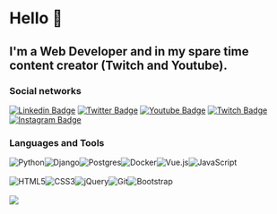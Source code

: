 <h1>Hello 👋</h1>

<h2>I'm a Web Developer and in my spare time content creator (Twitch and Youtube).</h2>

<h3>Social networks</h3>

[![Linkedin Badge](https://img.shields.io/badge/-LinkedIn-blue?style=flat-square&logo=Linkedin&logoColor=white&link=https://www.linkedin.com/in/leandro-lopes-bueno/)](https://www.linkedin.com/in/leandro-lopes-bueno/)
[![Twitter Badge](https://img.shields.io/badge/-Twitter-1ca0f1?style=flat-square&labelColor=1ca0f1&logo=twitter&logoColor=white&link=https://twitter.com/LeoNextLevel)](https://twitter.com/LeoNextLevel)
[![Youtube Badge](https://img.shields.io/badge/-YouTube-ff0000?style=flat-square&labelColor=ff0000&logo=youtube&logoColor=white&link=https://www.youtube.com/channel/UCQDotV5n---0xlr2Z8SFvww)](https://www.youtube.com/channel/UCQDotV5n---0xlr2Z8SFvww)
[![Twitch Badge](https://img.shields.io/badge/-Twitch-6441a5?style=flat-square&labelColor=6441a5&logo=twitch&logoColor=white&link=https://www.twitch.tv/leonextlevel)](https://www.twitch.tv/leonextlevel)
[![Instagram Badge](https://img.shields.io/badge/-Instagram-C13584?style=flat-square&labelColor=C13584&logo=twitch&logoColor=white&link=https://www.instagram.com/leonextlevel/?hl=pt-br)](https://www.instagram.com/leonextlevel/?hl=pt-br)


<h3>Languages and Tools</h3>

<div style="display: flex; flex-direction: row;">
  <img alt="Python" src="https://img.shields.io/badge/python%20-%2314354C.svg?&style=for-the-badge&logo=python&logoColor=white"/>
  <img alt="Django" src="https://img.shields.io/badge/django%20-%23092E20.svg?&style=for-the-badge&logo=django&logoColor=white"/>
  <img alt="Postgres" src ="https://img.shields.io/badge/postgres-%23316192.svg?&style=for-the-badge&logo=postgresql&logoColor=white"/>
  <img alt="Docker" src="https://img.shields.io/badge/docker%20-%230db7ed.svg?&style=for-the-badge&logo=docker&logoColor=white"/>
  <img alt="Vue.js" src="https://img.shields.io/badge/vuejs%20-%2335495e.svg?&style=for-the-badge&logo=vue.js&logoColor=%234FC08D"/>
  <img alt="JavaScript" src="https://img.shields.io/badge/javascript%20-%23323330.svg?&style=for-the-badge&logo=javascript&logoColor=%23F7DF1E"/>
</div>
<br>
<div style="display: flex; flex-direction: row;">
  <img alt="HTML5" src="https://img.shields.io/badge/html5%20-%23E34F26.svg?&style=for-the-badge&logo=html5&logoColor=white"/>
  <img alt="CSS3" src="https://img.shields.io/badge/css3%20-%231572B6.svg?&style=for-the-badge&logo=css3&logoColor=white"/>
  <img alt="jQuery" src="https://img.shields.io/badge/jquery%20-%230769AD.svg?&style=for-the-badge&logo=jquery&logoColor=white"/>
  <img alt="Git" src="https://img.shields.io/badge/git%20-%23F05033.svg?&style=for-the-badge&logo=git&logoColor=white"/>
  <img alt="Bootstrap" src="https://img.shields.io/badge/bootstrap%20-%23563D7C.svg?&style=for-the-badge&logo=bootstrap&logoColor=white"/>
</div>
<br>
<a href="https://github.com/anuraghazra/github-readme-stats">
  <img align="center" src="https://github-readme-stats.vercel.app/api?username=leonextlevel&include_all_commits=true&count_private=true&show_icons=true&line_height=20&title_color=3498db&icon_color=3498db&text_color=3498db&bg_color=0D1117" />
</a>
